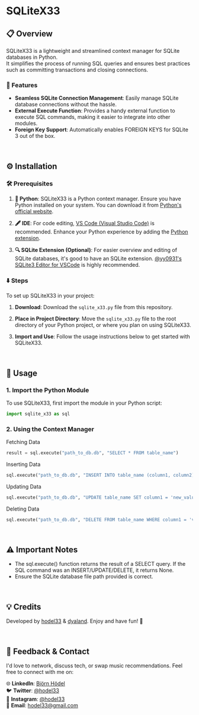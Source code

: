 # SQLiteX33

## 📋 Overview

SQLiteX33 is a lightweight and streamlined context manager for SQLite databases in Python.<br>
It simplifies the process of running SQL queries and ensures best practices such as committing transactions and closing connections.

### 🌟 Features

- **Seamless SQLite Connection Management**: Easily manage SQLite database connections without the hassle.
- **External Execute Function**: Provides a handy external function to execute SQL commands, making it easier to integrate into other modules.
- **Foreign Key Support**: Automatically enables FOREIGN KEYS for SQLite 3 out of the box.

<br>

## ⚙️ Installation

### 🛠️ Prerequisites

1. **🐍 Python**: SQLiteX33 is a Python context manager. Ensure you have Python installed on your system. You can download it from [Python's official website](https://www.python.org/downloads/).

2. **🖋️ IDE**: For code editing, [VS Code (Visual Studio Code)](https://code.visualstudio.com/) is recommended. Enhance your Python experience by adding the [Python extension](https://marketplace.visualstudio.com/items?itemName=ms-python.python).

3. **🔍 SQLite Extension (Optional)**: For easier overview and editing of SQLite databases, it's good to have an SQLite extension. [@yy0931's SQLite3 Editor for VSCode](https://marketplace.visualstudio.com/items?itemName=yy0931.vscode-sqlite3-editor) is highly recommended.

### ⬇️ Steps

To set up SQLiteX33 in your project:

1. **Download**:
   Download the `sqlite_x33.py` file from this repository.

2. **Place in Project Directory**:
   Move the `sqlite_x33.py` file to the root directory of your Python project, or where you plan on using SQLiteX33.

3. **Import and Use**:
   Follow the usage instructions below to get started with SQLiteX33.

<br>

## 🚀 Usage

### 1. Import the Python Module

To use SQLiteX33, first import the module in your Python script:

```python
import sqlite_x33 as sql
```

### 2. Using the Context Manager

Fetching Data
```python
result = sql.execute("path_to_db.db", "SELECT * FROM table_name")
```

Inserting Data
```python
sql.execute("path_to_db.db", "INSERT INTO table_name (column1, column2) VALUES ('value1', 'value2')")
```

Updating Data
```python
sql.execute("path_to_db.db", "UPDATE table_name SET column1 = 'new_value' WHERE column2 = 'value2'")
```

Deleting Data
```python
sql.execute("path_to_db.db", "DELETE FROM table_name WHERE column1 = 'value1'")
```

<br>

## ⚠️ Important Notes

- The sql.execute() function returns the result of a SELECT query. If the SQL command was an INSERT/UPDATE/DELETE, it returns None.
- Ensure the SQLite database file path provided is correct.

<br>

## 💡 Credits

Developed by [hodel33](https://github.com/hodel33) & [dyaland](https://github.com/dyaland). Enjoy and have fun! 💫

<br>

## 💬 Feedback & Contact

I'd love to network, discuss tech, or swap music recommendations. Feel free to connect with me on:

🌐 **LinkedIn**: [Björn Hödel](https://www.linkedin.com/in/bjornhodel)<br>
🐦 **Twitter**: [@hodel33](https://twitter.com/hodel33)<br>
📸 **Instagram**: [@hodel33](https://www.instagram.com/hodel33)<br>
📧 **Email**: [hodel33@gmail.com](mailto:hodel33@gmail.com)
